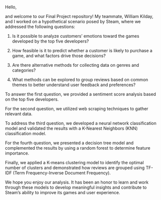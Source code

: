 Hello, 

and welcome to our Final Project repository! My teammate, William Kilday, and I worked on a hypothetical scenario posed by Steam, where we addressed the following questions:

1.	Is it possible to analyze customers’ emotions toward the games developed by the top five developers?
 
2.	How feasible is it to predict whether a customer is likely to purchase a game, and what factors drive those decisions?
 
3.	Are there alternative methods for collecting data on genres and categories?
 
4.	What methods can be explored to group reviews based on common themes to better understand user feedback and preferences?

To answer the first question, we provided a sentiment score analysis based on the top five developers. 

For the second question, we utilized web scraping techniques to gather relevant data. 

To address the third question, we developed a neural network classification model and validated the results with a K-Nearest Neighbors (KNN) classification model. 

For the fourth question, we presented a decision tree model and complemented the results by using a random forest to determine feature importance. 

Finally, we applied a K-means clustering model to identify the optimal number of clusters and demonstrated how reviews are grouped using TF-IDF (Term Frequency-Inverse Document Frequency). 

We hope you enjoy our analysis. It has been an honor to learn and work through these models to develop meaningful insights and contribute to Steam’s ability to improve its games and user experience.
